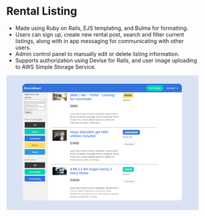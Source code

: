 # Rental Listing

- Made using Ruby on Rails, EJS templating, and Bulma for formatting.
- Users can sign up, create new rental post, search and filter current listings, along with in app messaging for communicating with other users.
- Admin control panel to manually edit or delete listing information.
- Supports authorization using Devise for Rails, and user image uploading to AWS Simple Storage Service.

![preview img](./assets/github-preview.PNG)
